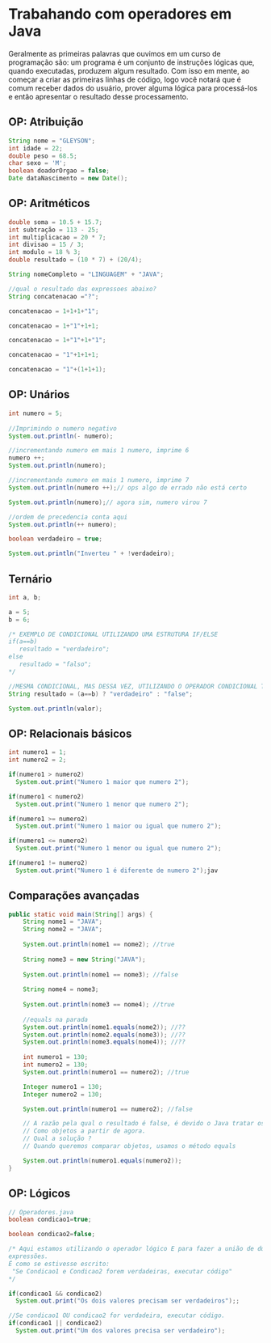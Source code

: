 # Trabahando com operadores em Java

Geralmente as primeiras palavras que ouvimos em um curso de programação são: um programa é um conjunto de instruções lógicas que, quando executadas, produzem algum resultado. Com isso em mente, ao começar a criar as primeiras linhas de código, logo você notará que é comum receber dados do usuário, prover alguma lógica para processá-los e então apresentar o resultado desse processamento.

## OP: Atribuição

```java
String nome = "GLEYSON";
int idade = 22;
double peso = 68.5;
char sexo = 'M';
boolean doadorOrgao = false;
Date dataNascimento = new Date();
```

## OP: Aritméticos

```java
double soma = 10.5 + 15.7;
int subtração = 113 - 25;
int multiplicacao = 20 * 7;
int divisao = 15 / 3;
int modulo = 18 % 3;
double resultado = (10 * 7) + (20/4);

String nomeCompleto = "LINGUAGEM" + "JAVA";

//qual o resultado das expressoes abaixo?
String concatenacao ="?";

concatenacao = 1+1+1+"1";

concatenacao = 1+"1"+1+1;

concatenacao = 1+"1"+1+"1";

concatenacao = "1"+1+1+1;

concatenacao = "1"+(1+1+1);
```

## OP: Unários

```java
int numero = 5;
		
//Imprimindo o numero negativo
System.out.println(- numero);

//incrementando numero em mais 1 numero, imprime 6
numero ++;
System.out.println(numero);

//incrementando numero em mais 1 numero, imprime 7
System.out.println(numero ++);// ops algo de errado não está certo

System.out.println(numero);// agora sim, numero virou 7

//ordem de precedencia conta aqui
System.out.println(++ numero);

boolean verdadeiro = true;

System.out.println("Inverteu " + !verdadeiro);
```

## Ternário

```java
int a, b;

a = 5;
b = 6;

/* EXEMPLO DE CONDICIONAL UTILIZANDO UMA ESTRUTURA IF/ELSE
if(a==b)
   resultado = "verdadeiro";
else
   resultado = "falso";
*/

//MESMA CONDICIONAL, MAS DESSA VEZ, UTILIZANDO O OPERADOR CONDICIONAL TERNÁRIO
String resultado = (a==b) ? "verdadeiro" : "false";

System.out.println(valor);
```

## OP: Relacionais básicos

```java
int numero1 = 1;
int numero2 = 2;

if(numero1 > numero2)
  System.out.print("Numero 1 maior que numero 2");

if(numero1 < numero2)
  System.out.print("Numero 1 menor que numero 2");

if(numero1 >= numero2)
  System.out.print("Numero 1 maior ou igual que numero 2");

if(numero1 <= numero2)
  System.out.print("Numero 1 menor ou igual que numero 2");

if(numero1 != numero2)
  System.out.print("Numero 1 é diferente de numero 2");jav
```

## Comparações avançadas

```java
public static void main(String[] args) {
    String nome1 = "JAVA";
    String nome2 = "JAVA";
    
    System.out.println(nome1 == nome2); //true
    
    String nome3 = new String("JAVA");
    
    System.out.println(nome1 == nome3); //false
    
    String nome4 = nome3;
    
    System.out.println(nome3 == nome4); //true
    
    //equals na parada
    System.out.println(nome1.equals(nome2)); //??
    System.out.println(nome2.equals(nome3)); //??
    System.out.println(nome3.equals(nome4)); //??
        
    int numero1 = 130;
    int numero2 = 130;
    System.out.println(numero1 == numero2); //true

    Integer numero1 = 130;
    Integer numero2 = 130;

    System.out.println(numero1 == numero2); //false

    // A razão pela qual o resultado é false, é devido o Java tratar os valores
    // Como objetos a partir de agora.
    // Qual a solução ?
    // Quando queremos comparar objetos, usamos o método equals

    System.out.println(numero1.equals(numero2));
}
```

## OP: Lógicos

```java
// Operadores.java
boolean condicao1=true;

boolean condicao2=false;

/* Aqui estamos utilizando o operador lógico E para fazer a união de duas 
expressões. 
É como se estivesse escrito:
 "Se Condicao1 e Condicao2 forem verdadeiras, executar código"
*/

if(condicao1 && condicao2)
  System.out.print("Os dois valores precisam ser verdadeiros");;

//Se condicao1 OU condicao2 for verdadeira, executar código.
if(condicao1 || condicao2)
  System.out.print("Um dos valores precisa ser verdadeiro");
```